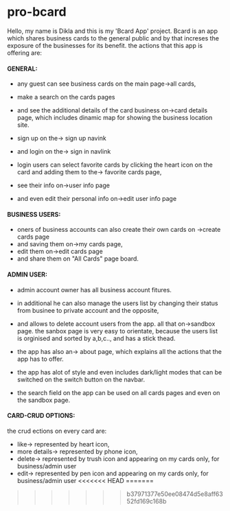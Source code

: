 # pro-bcard
Hello, my name is Dikla and this is my 'Bcard App' project.
Bcard is an app which shares business cards to the general public and by that increses the exposure of the businesses for its benefit.
the actions that this app is offering are: 

#### GENERAL:
- any guest can see business cards on the main page->all cards,
- make a search on the cards pages
- and see the additional details of the card business on->card details page,
  which includes dinamic map for showing the business location site.

- sign up on the-> sign up navink
- and login on the-> sign in navlink
- login users can select favorite cards by clicking the heart icon on the card and adding them to the-> favorite cards page,
- see their info on->user info page
- and even edit their personal info on->edit user info page

#### BUSINESS USERS:
- oners of business accounts can also create their own cards on ->create cards page
- and saving them on->my cards page,
- edit them on->edit cards page
- and share them on "All Cards" page board.

#### ADMIN USER:
- admin account owner has all business account fitures. 
- in additional he can also manage the users list by changing their status from businee to private account and the opposite,
- and allows to delete account users from the app. all that on->sandbox page.
  the sanbox page is very easy to orientate, because the users list is orginised and sorted by a,b,c..,
  and has a stick thead.

- the app has also an-> about page, which explains all the actions that the app has to offer.

- the app has alot of style and even includes dark/light modes that can be switched on the switch button on the navbar.
- the search field on the app can be used on all cards pages and even on the sandbox page.

#### CARD-CRUD OPTIONS:
the crud ections on every card are:
- like-> represented by heart icon,
- more details-> represented by phone icon,
- delete-> represented by trush icon and appearing on my cards only, for business/admin user
- edit-> represented by pen icon and appearing on my cards only, for business/admin user
<<<<<<< HEAD
=======

>>>>>>> b37971377e50ee08474d5e8aff6352fd169c168b
